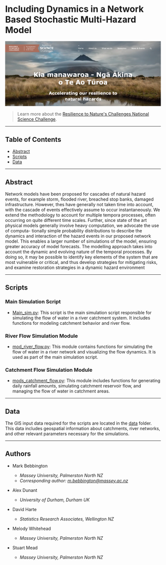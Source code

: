# Including Dynamics in a Network Based Stochastic Multi-Hazard Model

![RNC2 project](https://github.com/37stu37/rnc2_scripts/blob/main/project%20image.png)

> Learn more about the [Resilience to Nature's Challenges National Science Challenge](https://resiliencechallenge.nz/).


---

## Table of Contents

- [Abstract](#abstract)
- [Scripts](#scripts)
- [Data](#data)

---

## Abstract

Network models have been proposed for cascades of natural hazard events, for example storm, flooded river, breached stop banks, damaged infrastructure. However, thes have generally not taken time into account, with the cascade of events effectively assume to occur instantaneously. We extend the methodology to account for multiple tempora processes, often occurring on quite different time scales. Further, since state of the art physical models generally involve heavy computation, we advocate the use of computa- tionally simple probability distributions to describe the dynamics and interaction of the hazard events in our proposed network model. This enables a larger number of simulations of the model, ensuring greater accuracy of model forecasts. The modelling approach takes into account the dynamic and evolving nature of the temporal processes. By doing so, it may be possible to identify key elements of the system that are most vulnerable or critical, and thus develop strategies for mitigating risks, and examine restoration strategies in a dynamic hazard environment


---

## Scripts

### Main Simulation Script

- [Main_sim.py]([Main_sim.py](https://github.com/37stu37/rnc2_scripts/blob/main/scripts/Main_sim.py)): This script is the main simulation script responsible for simulating the flow of water in a river catchment system. It includes functions for modeling catchment behavior and river flow.

### River Flow Simulation Module

- [mod_river_flow.py]([mod_river_flow.py](https://github.com/37stu37/rnc2_scripts/blob/main/scripts/mod_river_flow.py)): This module contains functions for simulating the flow of water in a river network and visualizing the flow dynamics. It is used as part of the main simulation script.

### Catchment Flow Simulation Module

- [mods_catchment_flow.py](mods_catchment_flow.py): This module includes functions for generating daily rainfall amounts, simulating catchment reservoir flow, and managing the flow of water in catchment areas.

---

## Data

The GIS input data required for the scripts are located in the [data](data) folder. This data includes geospatial information about catchments, river networks, and other relevant parameters necessary for the simulations.

---

## Authors

- Mark Bebbington
  - *Massey University, Palmerston North NZ*
  - *Corresponding author: [m.bebbington@massey.ac.nz](mailto:m.bebbington@massey.ac.nz)*

- Alex Dunant
  - *University of Durham, Durham UK*

- David Harte
  - *Statistics Research Associates, Wellington NZ*
  
- Melody Whitehead
  - *Massey University, Palmerston North NZ*
  
- Stuart Mead
  - *Massey University, Palmerston North NZ*

